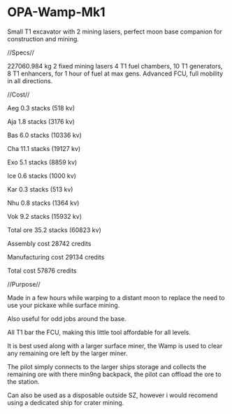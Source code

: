 # OPA-Wamp-Mk1
Small T1 excavator with 2 mining lasers, perfect moon base companion for construction and mining.


//Specs//


227060.984 kg
2 fixed mining lasers
4 T1 fuel chambers, 10 T1 generators, 8 T1 enhancers, for 1 hour of fuel at max gens.
Advanced FCU, full mobility in all directions.

//Cost//


Aeg 0.3 stacks (518 kv)

Aja 1.8 stacks (3176 kv)

Bas 6.0 stacks (10336 kv)

Cha 11.1 stacks (19127 kv)

Exo 5.1 stacks (8859 kv)

Ice 0.6 stacks (1000 kv)

Kar 0.3 stacks (513 kv)

Nhu 0.8 stacks (1364 kv)

Vok 9.2 stacks (15932 kv)

Total ore 35.2 stacks (60823 kv)

Assembly cost 28742 credits

Manufacturing cost 29134 credits

Total cost 57876 credits

//Purpose//


Made in a few hours while warping to a distant moon to replace the need to use your pickaxe while surface mining.

Also useful for odd jobs around the base.

All T1 bar the FCU, making this little tool affordable for all levels.

It is best used along with a larger surface miner, the Wamp is used to clear any remaining ore left by the larger miner.

The pilot simply connects to the larger ships storage and collects the remaining ore with there min9ng backpack, the pilot can offload the ore to the station.

Can also be used as a disposable outside SZ, however i would recomend using a dedicated ship for crater mining.
